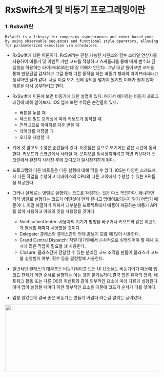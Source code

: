 # RxSwift소개 및 비동기 프로그래밍이란



### 1. RxSwift란

```
RxSwift is a library for composing asynchronous and event-based code by using observable sequences and functional style operators, allowing for parameterized execution via schedulers.
```

- RxSwift에 대한 이론이다. RxSwift는 관찰 가능한 시퀀스와 함수 스타일 연산자를 사용하여 비동기 및 이벤트 기반 코드를 작성하고 스케줄러를 통해 매개 변수화 된 실행을 허용하는 라이브러리라는데 잘 이해가 안간다. 그냥 대강 풀어보면 코드를 통해 반응된걸 감지하고 그걸 통해 다른 동작을 하는 비동기 형태의 라이브러리라고 생각하면 될거 같다. 사실 이걸 보기 전에 강의를 몇가지 봤지만 이해가 쉽지 않아 이론을 다시 공부하려고 한다. 



- RxSwift에 이론에 보면 비동기에 대한 설명이 있다. 여기서 얘기하는 비동기 프로그래밍에 대해 알아보자. iOS 앱에 보면 수많은 순간들이 있다. 
  - 버튼을 누를 때
  - 텍스트 필드 포커싱에 따라 키보드가 동작할 때
  - 인터넷으로 이미지를 다운 받을 때
  - 데이터를 저장할 때
  - 오디오 재생할 때
- 위에 것 말고도 수많은 순간들이 있다. 이것들은 겉으로 보기에는 같은 시간에 동작한다. 키보드가 스크린에서 사라질 때, 오디오를 일시정지하려고 하면 키보다가 스크린에서 완전히 사라진 후에 오디오가 일시정지하게 된다. 
- 프로그램의 다른 비트들은 다른 실행에 대해 막을 수 없다. iOS는 다양한 스레드에서 다른 작업을 수행하고 디바이스의 CPU의 다른 코어에서 수행할 수 있는 API들을 제공한다.
- 그러나 실제로는 병렬로 실행되는 코드를 작성하는 것은 다소 복잡하다. 왜냐하면 각각 병렬로 실행되는 코드가 어떤것이 먼저 끝나고 업데이트되는지 알기 어렵기 때문이다. 이걸 해결하기 위해서 대부분은 프로젝트에서 애플이 제공하는 비동기 API를 많이 사용하고 아래의 것을 사용했을 것이다. 
  - NotificationCenter: 사용자의 기기가 방향을 바꾸거나 키보드와 같은 이벤트가 발생할 때마다 사용했을 것이다.
  - Delegate: 클래스와 클래스간의 언제 끝날지 모를 때 많이 사용한다. 
  - Grand Central Dispatch: 직렬 대기열에서 순차적으로 실행되어야 할 때나 동시에 많은 작업이 필요할 떄 사용한다.
  - Closure: 클래스간에 전달할 수 있는 분리된 코드 조각을 만들어 클래스가 코드를 실행할지 여부, 횟수 등을 결정할때 사용한다.
- 일반적인 클래스의 대부분은 비동기적이고 모든 UI 요소들도 비동기이기 때문에 앱 코드 전체가 어떤 순서로 실행하는 아는 것은 불가능하다.결국 앱은 유저의 입력, 네트워크 활동 또는 다른 OS의 이벤트와 같이 외부적인 요소에 따라 다르게 실행된다. 아마 앱이 실행될 때마다 이런 외부적인 요소들 때문에 코드가 순서가 다를 것이다. 
- 엄청 읽었는데 결국 좋은 비동기는 만들기 어렵다 라는걸 알리는 글이었다. 

<img src="https://github.com/simajune/RxSwift/tree/master/Documents/Ch1-1/Asynchronous.png?raw=true" width="800px" height="220px"/>